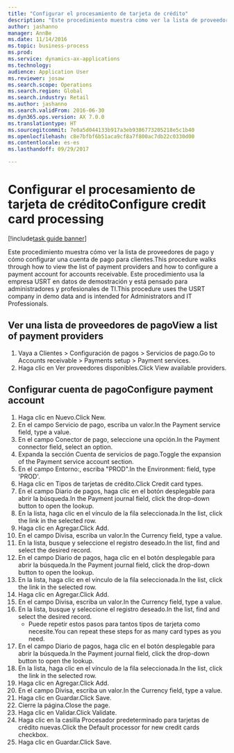 ```yaml
--- 
title: "Configurar el procesamiento de tarjeta de crédito"
description: "Este procedimiento muestra cómo ver la lista de proveedores de pago y cómo configurar una cuenta de pago para clientes."
author: jashanno
manager: AnnBe
ms.date: 11/14/2016
ms.topic: business-process
ms.prod: 
ms.service: dynamics-ax-applications
ms.technology: 
audience: Application User
ms.reviewer: josaw
ms.search.scope: Operations
ms.search.region: Global
ms.search.industry: Retail
ms.author: jashanno
ms.search.validFrom: 2016-06-30
ms.dyn365.ops.version: AX 7.0.0
ms.translationtype: HT
ms.sourcegitcommit: 7e0a5d044133b917a3eb9386773205218e5c1b40
ms.openlocfilehash: c8e7bfbf6b51aca9cf8a7f800ac7db22c0330d00
ms.contentlocale: es-es
ms.lasthandoff: 09/29/2017

---
```

# <a name="configure-credit-card-processing"></a><span data-ttu-id="57de3-103">Configurar el procesamiento de tarjeta de crédito</span><span class="sxs-lookup"><span data-stu-id="57de3-103">Configure credit card processing</span></span>

[!include[task guide banner](../includes/task-guide-banner.md)]

<span data-ttu-id="57de3-104">Este procedimiento muestra cómo ver la lista de proveedores de pago y cómo configurar una cuenta de pago para clientes.</span><span class="sxs-lookup"><span data-stu-id="57de3-104">This procedure walks through how to view the list of payment providers and how to configure a payment account for accounts receivable.</span></span> <span data-ttu-id="57de3-105">Este procedimiento usa la empresa USRT en datos de demostración y está pensado para administradores y profesionales de TI.</span><span class="sxs-lookup"><span data-stu-id="57de3-105">This procedure uses the USRT company in demo data and is intended for Administrators and IT Professionals.</span></span>


## <a name="view-a-list-of-payment-providers"></a><span data-ttu-id="57de3-106">Ver una lista de proveedores de pago</span><span class="sxs-lookup"><span data-stu-id="57de3-106">View a list of payment providers</span></span>
1. <span data-ttu-id="57de3-107">Vaya a Clientes > Configuración de pagos > Servicios de pago.</span><span class="sxs-lookup"><span data-stu-id="57de3-107">Go to Accounts receivable > Payments setup > Payment services.</span></span>
2. <span data-ttu-id="57de3-108">Haga clic en Ver proveedores disponibles.</span><span class="sxs-lookup"><span data-stu-id="57de3-108">Click View available providers.</span></span>

## <a name="configure-payment-account"></a><span data-ttu-id="57de3-109">Configurar cuenta de pago</span><span class="sxs-lookup"><span data-stu-id="57de3-109">Configure payment account</span></span>
1. <span data-ttu-id="57de3-110">Haga clic en Nuevo.</span><span class="sxs-lookup"><span data-stu-id="57de3-110">Click New.</span></span>
2. <span data-ttu-id="57de3-111">En el campo Servicio de pago, escriba un valor.</span><span class="sxs-lookup"><span data-stu-id="57de3-111">In the Payment service field, type a value.</span></span>
3. <span data-ttu-id="57de3-112">En el campo Conector de pago, seleccione una opción.</span><span class="sxs-lookup"><span data-stu-id="57de3-112">In the Payment connector field, select an option.</span></span>
4. <span data-ttu-id="57de3-113">Expanda la sección Cuenta de servicios de pago.</span><span class="sxs-lookup"><span data-stu-id="57de3-113">Toggle the expansion of the Payment service account section.</span></span>
5. <span data-ttu-id="57de3-114">En el campo Entorno:, escriba "PROD".</span><span class="sxs-lookup"><span data-stu-id="57de3-114">In the Environment: field, type 'PROD'.</span></span>
6. <span data-ttu-id="57de3-115">Haga clic en Tipos de tarjetas de crédito.</span><span class="sxs-lookup"><span data-stu-id="57de3-115">Click Credit card types.</span></span>
7. <span data-ttu-id="57de3-116">En el campo Diario de pagos, haga clic en el botón desplegable para abrir la búsqueda.</span><span class="sxs-lookup"><span data-stu-id="57de3-116">In the Payment journal field, click the drop-down button to open the lookup.</span></span>
8. <span data-ttu-id="57de3-117">En la lista, haga clic en el vínculo de la fila seleccionada.</span><span class="sxs-lookup"><span data-stu-id="57de3-117">In the list, click the link in the selected row.</span></span>
9. <span data-ttu-id="57de3-118">Haga clic en Agregar.</span><span class="sxs-lookup"><span data-stu-id="57de3-118">Click Add.</span></span>
10. <span data-ttu-id="57de3-119">En el campo Divisa, escriba un valor.</span><span class="sxs-lookup"><span data-stu-id="57de3-119">In the Currency field, type a value.</span></span>
11. <span data-ttu-id="57de3-120">En la lista, busque y seleccione el registro deseado.</span><span class="sxs-lookup"><span data-stu-id="57de3-120">In the list, find and select the desired record.</span></span>
12. <span data-ttu-id="57de3-121">En el campo Diario de pagos, haga clic en el botón desplegable para abrir la búsqueda.</span><span class="sxs-lookup"><span data-stu-id="57de3-121">In the Payment journal field, click the drop-down button to open the lookup.</span></span>
13. <span data-ttu-id="57de3-122">En la lista, haga clic en el vínculo de la fila seleccionada.</span><span class="sxs-lookup"><span data-stu-id="57de3-122">In the list, click the link in the selected row.</span></span>
14. <span data-ttu-id="57de3-123">Haga clic en Agregar.</span><span class="sxs-lookup"><span data-stu-id="57de3-123">Click Add.</span></span>
15. <span data-ttu-id="57de3-124">En el campo Divisa, escriba un valor.</span><span class="sxs-lookup"><span data-stu-id="57de3-124">In the Currency field, type a value.</span></span>
16. <span data-ttu-id="57de3-125">En la lista, busque y seleccione el registro deseado.</span><span class="sxs-lookup"><span data-stu-id="57de3-125">In the list, find and select the desired record.</span></span>
    * <span data-ttu-id="57de3-126">Puede repetir estos pasos para tantos tipos de tarjeta como necesite.</span><span class="sxs-lookup"><span data-stu-id="57de3-126">You can repeat these steps for as many card types as you need.</span></span>  
17. <span data-ttu-id="57de3-127">En el campo Diario de pagos, haga clic en el botón desplegable para abrir la búsqueda.</span><span class="sxs-lookup"><span data-stu-id="57de3-127">In the Payment journal field, click the drop-down button to open the lookup.</span></span>
18. <span data-ttu-id="57de3-128">En la lista, haga clic en el vínculo de la fila seleccionada.</span><span class="sxs-lookup"><span data-stu-id="57de3-128">In the list, click the link in the selected row.</span></span>
19. <span data-ttu-id="57de3-129">Haga clic en Agregar.</span><span class="sxs-lookup"><span data-stu-id="57de3-129">Click Add.</span></span>
20. <span data-ttu-id="57de3-130">En el campo Divisa, escriba un valor.</span><span class="sxs-lookup"><span data-stu-id="57de3-130">In the Currency field, type a value.</span></span>
21. <span data-ttu-id="57de3-131">Haga clic en Guardar.</span><span class="sxs-lookup"><span data-stu-id="57de3-131">Click Save.</span></span>
22. <span data-ttu-id="57de3-132">Cierre la página.</span><span class="sxs-lookup"><span data-stu-id="57de3-132">Close the page.</span></span>
23. <span data-ttu-id="57de3-133">Haga clic en Validar.</span><span class="sxs-lookup"><span data-stu-id="57de3-133">Click Validate.</span></span>
24. <span data-ttu-id="57de3-134">Haga clic en la casilla Procesador predeterminado para tarjetas de crédito nuevas.</span><span class="sxs-lookup"><span data-stu-id="57de3-134">Click the Default processor for new credit cards checkbox.</span></span>
25. <span data-ttu-id="57de3-135">Haga clic en Guardar.</span><span class="sxs-lookup"><span data-stu-id="57de3-135">Click Save.</span></span>


